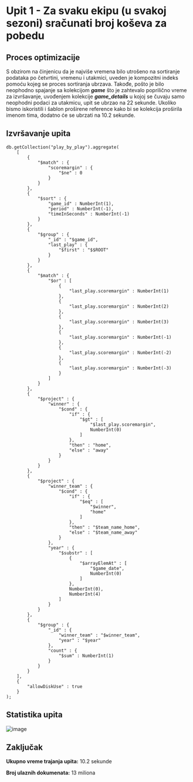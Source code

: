 # Upit 1 - Za svaku ekipu (u svakoj sezoni) sračunati broj koševa za pobedu

## Proces optimizacije 

S obzirom na činjenicu da je najviše vremena bilo utrošeno na sortiranje podataka po četvrtini, vremenu i utakmici, uveden je kompozitni indeks pomoću kojeg se proces sortiranja ubrzava.
Takođe, pošto je bilo neophodno spajanje sa kolekcijom **_game_** što je zahtevalo poprilično vreme za izvršavanje, uvođenjem kolekcije **_game_details_** u kojoj se čuvaju samo neophodni podaci za utakmicu, 
upit se ubrzao na 22 sekunde. Ukoliko bismo iskoristili i šablon proširene reference kako bi se kolekcija proširila imenom tima, dodatno će se ubrzati na 10.2 sekunde.  

## Izvršavanje upita

```
db.getCollection("play_by_play").aggregate(
    [
        {
            "$match" : {
                "scoremargin" : {
                    "$ne" : 0
                }
            }
        },
        {
            "$sort" : {
                "game_id" : NumberInt(1),
                "period" : NumberInt(-1),
                "timeInSeconds" : NumberInt(-1)
            }
        }, 
        {
            "$group" : {
                "_id" : "$game_id",
                "last_play" : {
                    "$first" : "$$ROOT"
                }
            }
        }, 
        {
            "$match" : {
                "$or" : [
                    {
                        "last_play.scoremargin" : NumberInt(1)
                    },
                    {
                        "last_play.scoremargin" : NumberInt(2)
                    },
                    {
                        "last_play.scoremargin" : NumberInt(3)
                    },
                    {
                        "last_play.scoremargin" : NumberInt(-1)
                    },
                    {
                        "last_play.scoremargin" : NumberInt(-2)
                    },
                    {
                        "last_play.scoremargin" : NumberInt(-3)
                    }
                ]
            }
        }, 
        {
            "$project" : {
                "winner" : {
                    "$cond" : {
                        "if" : {
                            "$gt" : [
                                "$last_play.scoremargin",
                                NumberInt(0)
                            ]
                        },
                        "then" : "home",
                        "else" : "away"
                    }
                }
            }
        }, 
        {
            "$project" : {
                "winner_team" : {
                    "$cond" : {
                        "if" : {
                            "$eq" : [
                                "$winner",
                                "home"
                            ]
                        },
                        "then" : "$team_name_home",
                        "else" : "$team_name_away"
                    }
                },
                "year" : {
                    "$substr" : [
                        {
                            "$arrayElemAt" : [
                                "$game_date",
                                NumberInt(0)
                            ]
                        },
                        NumberInt(0),
                        NumberInt(4)
                    ]
                }
            }
        }, 
        {
            "$group" : {
                "_id" : {
                    "winner_team" : "$winner_team",
                    "year" : "$year"
                },
                "count" : {
                    "$sum" : NumberInt(1)
                }
            }
        }
    ], 
    {
        "allowDiskUse" : true
    }
);
```

## Statistika upita 
![image](https://github.com/Gravarica/MongoDB-Projekat/assets/93195018/1e872a39-cca2-4aaf-97fb-f81336680878)

## Zaključak 

**Ukupno vreme trajanja upita:** 10.2 sekunde

**Broj ulaznih dokumenata:** 13 miliona


